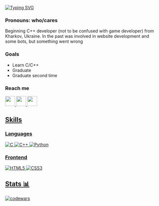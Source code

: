 [![Typing SVG](https://readme-typing-svg.herokuapp.com?font=Fira+Code&size=27&pause=1000&color=F724A5&random=false&width=435&lines=Imitation+is+the+highest+form+of+admiration;ogorodnc1ck)](https://git.io/typing-svg)

### Pronouns: who/cares

Beginning C++ developer (not to be confused with game developer) from Kharkov, Ukraine. In the past was involved in website development and some bots, but something went wrong

### Goals
- Learn С/С++
- Graduate
- Graduate second time

### Reach me
<a href="https://www.youtube.com/watch?v=dQw4w9WgXcQ&ab_channel=RickAstley">
    <img width="32" height="32" src="https://img.icons8.com/color/48/youtube-play.png"/>
<a href="https://t.me/deaead">
    <img width="32" height="32" src="https://img.icons8.com/color/48/telegram-app--v1.png"/>
<a href="https://discord.gg/kYE2MdJd">
    <img width="32" height="32" src="https://img.icons8.com/color/48/discord-logo.png" />

## Skills

### Languages
![C](https://img.shields.io/badge/C-%23000000.svg?style=flat&logo=c&logoColor=1c5bfc)
![C++](https://img.shields.io/badge/C++-%23000000.svg?style=flat&logo=cplusplus&logoColor=1c5bfc)
![Python](https://img.shields.io/badge/Python-%23000000.svg?style=flat&logo=python&logoColor=1c5bfc)

### Frontend
![HTML5](https://img.shields.io/badge/HTML5-%23000000.svg?style=flat&logo=html5&logoColor=1c5bfc)
![CSS3](https://img.shields.io/badge/CSS3-%23000000.svg?style=flat&logo=css3&logoColor=1c5bfc)


## Stats 📊
![codewars](https://www.codewars.com/users/Ogorodn1ck/badges/large)
